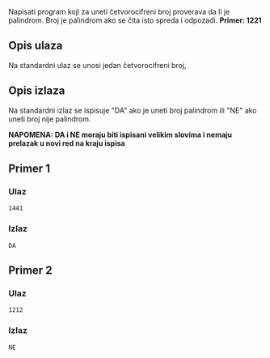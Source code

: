Napisati program koji za uneti četvorocifreni broj proverava da li je palindrom. Broj je palindrom ako se čita isto spreda i odpozadi. **Primer: 1221**

## Opis ulaza

Na standardni ulaz se unosi jedan četvorocifreni broj,

## Opis izlaza

Na standardni izlaz se ispisuje "DA" ako je uneti broj palindrom ili "NE" ako uneti broj nije palindrom.

**NAPOMENA: DA i NE moraju biti ispisani velikim slovima i nemaju prelazak u novi red na kraju ispisa**

## Primer 1

### Ulaz

~~~
1441
~~~

### Izlaz

~~~
DA
~~~

## Primer 2

### Ulaz

~~~
1212
~~~

### Izlaz

~~~
NE
~~~
